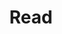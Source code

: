 ---
layout: page_read_ld
title: "Read"
urlcolor: blue
description: "Reading during the lockdown"
permalink: /Read_LD/
---